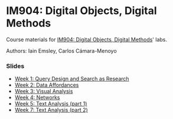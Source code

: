 # IM904: Digital Objects, Digital Methods

Course materials for [IM904: Digital Objects, Digital Methods](https://warwick.ac.uk/fac/cross_fac/cim/apply-to-study/cross-disciplinary-postgraduate-modules/im904-digital-objects-digital-methods/)' labs.

Authors: Iain Emsley, Carlos Cámara-Menoyo

### Slides

* [Week 1: Query Design and Search as Research](https://pages.github.warwick.ac.uk/u2071219/IM904/week1-slides.html#1)
* [Week 2: Data Affordances](https://pages.github.warwick.ac.uk/u2071219/IM904/week2-slides.html#1)
* [Week 3: Visual Analysis](https://pages.github.warwick.ac.uk/u2071219/IM904/week3-slides.html#1)
* [Week 4: Networks](https://pages.github.warwick.ac.uk/u2071219/IM904/week4-slides.html#1)
* [Week 5: Text Analysis (part 1)](https://pages.github.warwick.ac.uk/u2071219/IM904/week5-slides.html#1)
* [Week 7: Text Analysis (part 2)](https://pages.github.warwick.ac.uk/u2071219/IM904/week7-slides.html#1)

